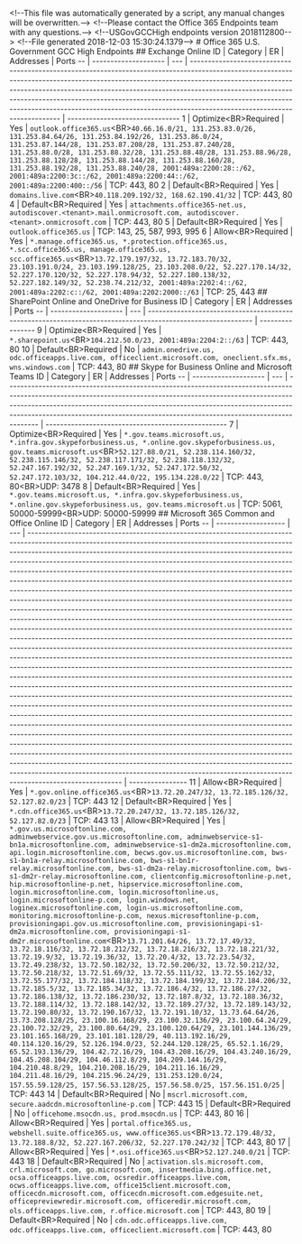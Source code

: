 ﻿< ! - - T h i s   f i l e   w a s   a u t o m a t i c a l l y   g e n e r a t e d   b y   a   s c r i p t ,   a n y   m a n u a l   c h a n g e s   w i l l   b e   o v e r w r i t t e n . - - > 
 < ! - - P l e a s e   c o n t a c t   t h e   O f f i c e   3 6 5   E n d p o i n t s   t e a m   w i t h   a n y   q u e s t i o n s . - - >  
 < ! - - U S G o v G C C H i g h   e n d p o i n t s   v e r s i o n   2 0 1 8 1 1 2 8 0 0 - - >  
 < ! - - F i l e   g e n e r a t e d   2 0 1 8 - 1 2 - 0 3   1 5 : 3 0 : 2 4 . 1 3 7 9 - - >  
 
 #   O f f i c e   3 6 5   U . S .   G o v e r n m e n t   G C C   H i g h   E n d p o i n t s 
  
 
 # #   E x c h a n g e   O n l i n e 
  
 I D   |   C a t e g o r y   |   E R   |   A d d r e s s e s   |   P o r t s  
 - -   |   - - - - - - - - - - - - - - - - - - - -   |   - - -   |   - - - - - - - - - - - - - - - - - - - - - - - - - - - - - - - - - - - - - - - - - - - - - - - - - - - - - - - - - - - - - - - - - - - - - - - - - - - - - - - - - - - - - - - - - - - - - - - - - - - - - - - - - - - - - - - - - - - - - - - - - - - - - - - - - - - - - - - - - - - - - - - - - - - - - - - - - - - - - - - - - - - - - - - - - - - - - - - - - - - - - - - - - - - - - - - - - - - - - - - - - - - - - - - - - - - - - - - - - - - - - - - - - - - - - - - - - - - - - - - - - - - - - - - - - - - - - - - - - - - - - - - - - - - - - - - - - - - - - - - - - - - - - - - - - - - - - - - - - - - - - - - - - - - - - - - - - - - - - - - - - - - - - - - - - - - - - - - - - - - - - - - - - - - - - - - - - - - - - - - - - - - - - - - - - - - - - - - - - - - - - - - - - - - - - - - - - - - - - - - - - - - - - - - - - - - - - - - - - - - - - - - - - - - - - - - -   |   - - - - - - - - - - - - - - - - - - - - - - - - - - - - - - -  
 1   |   O p t i m i z e < B R > R e q u i r e d   |   Y e s   |   ` o u t l o o k . o f f i c e 3 6 5 . u s ` < B R > ` 4 0 . 6 6 . 1 6 . 0 / 2 1 ,   1 3 1 . 2 5 3 . 8 3 . 0 / 2 6 ,   1 3 1 . 2 5 3 . 8 4 . 6 4 / 2 6 ,   1 3 1 . 2 5 3 . 8 4 . 1 9 2 / 2 6 ,   1 3 1 . 2 5 3 . 8 6 . 0 / 2 4 ,   1 3 1 . 2 5 3 . 8 7 . 1 4 4 / 2 8 ,   1 3 1 . 2 5 3 . 8 7 . 2 0 8 / 2 8 ,   1 3 1 . 2 5 3 . 8 7 . 2 4 0 / 2 8 ,   1 3 1 . 2 5 3 . 8 8 . 0 / 2 8 ,   1 3 1 . 2 5 3 . 8 8 . 3 2 / 2 8 ,   1 3 1 . 2 5 3 . 8 8 . 4 8 / 2 8 ,   1 3 1 . 2 5 3 . 8 8 . 9 6 / 2 8 ,   1 3 1 . 2 5 3 . 8 8 . 1 2 8 / 2 8 ,   1 3 1 . 2 5 3 . 8 8 . 1 4 4 / 2 8 ,   1 3 1 . 2 5 3 . 8 8 . 1 6 0 / 2 8 ,   1 3 1 . 2 5 3 . 8 8 . 1 9 2 / 2 8 ,   1 3 1 . 2 5 3 . 8 8 . 2 4 0 / 2 8 ,   2 0 0 1 : 4 8 9 a : 2 2 0 0 : 2 8 : : / 6 2 ,   2 0 0 1 : 4 8 9 a : 2 2 0 0 : 3 c : : / 6 2 ,   2 0 0 1 : 4 8 9 a : 2 2 0 0 : 4 4 : : / 6 2 ,   2 0 0 1 : 4 8 9 a : 2 2 0 0 : 4 0 0 : : / 5 6 `   |   * * T C P : * *   4 4 3 ,   8 0  
 2   |   D e f a u l t < B R > R e q u i r e d   |   Y e s   |   ` d o m a i n s . l i v e . c o m ` < B R > ` 4 0 . 1 1 8 . 2 0 9 . 1 9 2 / 3 2 ,   1 6 8 . 6 2 . 1 9 0 . 4 1 / 3 2 `   |   * * T C P : * *   4 4 3 ,   8 0  
 4   |   D e f a u l t < B R > R e q u i r e d   |   Y e s   |   ` a t t a c h m e n t s . o f f i c e 3 6 5 - n e t . u s ,   a u t o d i s c o v e r . < t e n a n t > . m a i l . o n m i c r o s o f t . c o m ,   a u t o d i s c o v e r . < t e n a n t > . o n m i c r o s o f t . c o m `   |   * * T C P : * *   4 4 3 ,   8 0  
 5   |   D e f a u l t < B R > R e q u i r e d   |   Y e s   |   ` o u t l o o k . o f f i c e 3 6 5 . u s `   |   * * T C P : * *   1 4 3 ,   2 5 ,   5 8 7 ,   9 9 3 ,   9 9 5  
 6   |   A l l o w < B R > R e q u i r e d   |   Y e s   |   ` * . m a n a g e . o f f i c e 3 6 5 . u s ,   * . p r o t e c t i o n . o f f i c e 3 6 5 . u s ,   * . s c c . o f f i c e 3 6 5 . u s ,   m a n a g e . o f f i c e 3 6 5 . u s ,   s c c . o f f i c e 3 6 5 . u s ` < B R > ` 1 3 . 7 2 . 1 7 9 . 1 9 7 / 3 2 ,   1 3 . 7 2 . 1 8 3 . 7 0 / 3 2 ,   2 3 . 1 0 3 . 1 9 1 . 0 / 2 4 ,   2 3 . 1 0 3 . 1 9 9 . 1 2 8 / 2 5 ,   2 3 . 1 0 3 . 2 0 8 . 0 / 2 2 ,   5 2 . 2 2 7 . 1 7 0 . 1 4 / 3 2 ,   5 2 . 2 2 7 . 1 7 0 . 1 2 0 / 3 2 ,   5 2 . 2 2 7 . 1 7 8 . 9 4 / 3 2 ,   5 2 . 2 2 7 . 1 8 0 . 1 3 8 / 3 2 ,   5 2 . 2 2 7 . 1 8 2 . 1 4 9 / 3 2 ,   5 2 . 2 3 8 . 7 4 . 2 1 2 / 3 2 ,   2 0 0 1 : 4 8 9 a : 2 2 0 2 : 4 : : / 6 2 ,   2 0 0 1 : 4 8 9 a : 2 2 0 2 : c : : / 6 2 ,   2 0 0 1 : 4 8 9 a : 2 2 0 2 : 2 0 0 0 : : / 6 3 `   |   * * T C P : * *   2 5 ,   4 4 3  
 
 # #   S h a r e P o i n t   O n l i n e   a n d   O n e D r i v e   f o r   B u s i n e s s 
  
 I D   |   C a t e g o r y   |   E R   |   A d d r e s s e s   |   P o r t s  
 - -   |   - - - - - - - - - - - - - - - - - - - -   |   - - -   |   - - - - - - - - - - - - - - - - - - - - - - - - - - - - - - - - - - - - - - - - - - - - - - - - - - - - - - - - - - - - - - - - - - - - - - - - - - - - - - - - - - - - - - - - - - - - - - - - - - - - - - - - - - -   |   - - - - - - - - - - - - - - - -  
 9   |   O p t i m i z e < B R > R e q u i r e d   |   Y e s   |   ` * . s h a r e p o i n t . u s ` < B R > ` 1 0 4 . 2 1 2 . 5 0 . 0 / 2 3 ,   2 0 0 1 : 4 8 9 a : 2 2 0 4 : 2 : : / 6 3 `   |   * * T C P : * *   4 4 3 ,   8 0  
 1 0   |   D e f a u l t < B R > R e q u i r e d   |   N o   |   ` a d m i n . o n e d r i v e . u s ,   o d c . o f f i c e a p p s . l i v e . c o m ,   o f f i c e c l i e n t . m i c r o s o f t . c o m ,   o n e c l i e n t . s f x . m s ,   w n s . w i n d o w s . c o m `   |   * * T C P : * *   4 4 3 ,   8 0  
 
 # #   S k y p e   f o r   B u s i n e s s   O n l i n e   a n d   M i c r o s o f t   T e a m s 
  
 I D   |   C a t e g o r y   |   E R   |   A d d r e s s e s   |   P o r t s  
 - -   |   - - - - - - - - - - - - - - - - - - - -   |   - - -   |   - - - - - - - - - - - - - - - - - - - - - - - - - - - - - - - - - - - - - - - - - - - - - - - - - - - - - - - - - - - - - - - - - - - - - - - - - - - - - - - - - - - - - - - - - - - - - - - - - - - - - - - - - - - - - - - - - - - - - - - - - - - - - - - - - - - - - - - - - - - - - - - - - - - - - - - - - - - - - - - - - - - - - - - - - - - - - - - - - - - - - - - - - - - - - - - - - - - - - - - - - - - - - - - - - - - - - - - - - - - - - - - - - - - - - - - - - - - - - - - - - - - - - - - - - - - - - - - - - - - - - - - - - - - - - - - - - - - - - - - - - - - - - - - - - - - - - - - - - - - - - - - - - - - - - - - - - - - - - - - - -   |   - - - - - - - - - - - - - - - - - - - - - - - - - - - - - - - - - - - - - - - - - - - - - - - - - -  
 7   |   O p t i m i z e < B R > R e q u i r e d   |   Y e s   |   ` * . g o v . t e a m s . m i c r o s o f t . u s ,   * . i n f r a . g o v . s k y p e f o r b u s i n e s s . u s ,   * . o n l i n e . g o v . s k y p e f o r b u s i n e s s . u s ,   g o v . t e a m s . m i c r o s o f t . u s ` < B R > ` 5 2 . 1 2 7 . 8 8 . 0 / 2 1 ,   5 2 . 2 3 8 . 1 1 4 . 1 6 0 / 3 2 ,   5 2 . 2 3 8 . 1 1 5 . 1 4 6 / 3 2 ,   5 2 . 2 3 8 . 1 1 7 . 1 7 1 / 3 2 ,   5 2 . 2 3 8 . 1 1 8 . 1 3 2 / 3 2 ,   5 2 . 2 4 7 . 1 6 7 . 1 9 2 / 3 2 ,   5 2 . 2 4 7 . 1 6 9 . 1 / 3 2 ,   5 2 . 2 4 7 . 1 7 2 . 5 0 / 3 2 ,   5 2 . 2 4 7 . 1 7 2 . 1 0 3 / 3 2 ,   1 0 4 . 2 1 2 . 4 4 . 0 / 2 2 ,   1 9 5 . 1 3 4 . 2 2 8 . 0 / 2 2 `   |   * * T C P : * *   4 4 3 ,   8 0 < B R > * * U D P : * *   3 4 7 8  
 8   |   D e f a u l t < B R > R e q u i r e d   |   Y e s   |   ` * . g o v . t e a m s . m i c r o s o f t . u s ,   * . i n f r a . g o v . s k y p e f o r b u s i n e s s . u s ,   * . o n l i n e . g o v . s k y p e f o r b u s i n e s s . u s ,   g o v . t e a m s . m i c r o s o f t . u s `   |   * * T C P : * *   5 0 6 1 ,   5 0 0 0 0 - 5 9 9 9 9 < B R > * * U D P : * *   5 0 0 0 0 - 5 9 9 9 9  
 
 # #   M i c r o s o f t   3 6 5   C o m m o n   a n d   O f f i c e   O n l i n e 
  
 I D   |   C a t e g o r y   |   E R   |   A d d r e s s e s   |   P o r t s  
 - -   |   - - - - - - - - - - - - - - - - - - -   |   - - -   |   - - - - - - - - - - - - - - - - - - - - - - - - - - - - - - - - - - - - - - - - - - - - - - - - - - - - - - - - - - - - - - - - - - - - - - - - - - - - - - - - - - - - - - - - - - - - - - - - - - - - - - - - - - - - - - - - - - - - - - - - - - - - - - - - - - - - - - - - - - - - - - - - - - - - - - - - - - - - - - - - - - - - - - - - - - - - - - - - - - - - - - - - - - - - - - - - - - - - - - - - - - - - - - - - - - - - - - - - - - - - - - - - - - - - - - - - - - - - - - - - - - - - - - - - - - - - - - - - - - - - - - - - - - - - - - - - - - - - - - - - - - - - - - - - - - - - - - - - - - - - - - - - - - - - - - - - - - - - - - - - - - - - - - - - - - - - - - - - - - - - - - - - - - - - - - - - - - - - - - - - - - - - - - - - - - - - - - - - - - - - - - - - - - - - - - - - - - - - - - - - - - - - - - - - - - - - - - - - - - - - - - - - - - - - - - - - - - - - - - - - - - - - - - - - - - - - - - - - - - - - - - - - - - - - - - - - - - - - - - - - - - - - - - - - - - - - - - - - - - - - - - - - - - - - - - - - - - - - - - - - - - - - - - - - - - - - - - - - - - - - - - - - - - - - - - - - - - - - - - - - - - - - - - - - - - - - - - - - - - - - - - - - - - - - - - - - - - - - - - - - - - - - - - - - - - - - - - - - - - - - - - - - - - - - - - - - - - - - - - - - - - - - - - - - - - - - - - - - - - - - - - - - - - - - - - - - - - - - - - - - - - - - - - - - - - - - - - - - - - - - - - - - - - - - - - - - - - - - - - - - - - - - - - - - - - - - - - - - - - - - - - - - - - - - - - - - - - - - - - - - - - - - - - - - - - - - - - - - - - - - - - - - - - - - - - - - - - - - - - - - - - - - - - - - - - - - - - - - - - - - - - - - - - - - - - - - - - - - - - - - - - - - - - - - - - - - - - - - - - - - - - - - - - - - - - - - - - - - - - - - - - - - - - - - - - - - - - - - - - - - - - - - - - - - - - - - - - - - - - - - - - - - - - - - - - - - - - - - - - - - - - - - - - - - - - - - - - - - - - - - - - - - - - - - - - - - - - - - - - - - - - - - - - - - - - - - - - - - - - - - - - - - - - - - - - - - - - - - - - - - - - - - - - - - - - - - - - - - - - - - - - - - - - - - - - - - - - - - - - - - - - - - - - - - - - - - - - - - - - - - - - - - - - - - - - - - - - - - - - - - - - - - - - - - - - - - - - - - - - - - - - - - - - - - - - - - - - - - - - - - - - - - - - - - - - - - - - - - - - - - - - - - - - - - - - - - - - - - - - - - - - - - - - - - - - - - - - - - - - - - - - - - - - - - - - - - - - - - - - - - - - - - - - - - - - - - - - - - - - - - - - - - - - - - - - - - - - - - - - - - - - - - - - - - - - - - - - - - - - - - - - - - - - - - - - - - - - - - - - - - - - - - - - - - - - - - - - - - - - - - - - - - - - - - - - - - - - - - - - - - - - - - - - - - - - - - - - - - - - - - - - - - - - - - - - - - - - - - - - - - - - - - - - - - - - - - - - - - - - - - - - - - - - - - - - - - - - - - - - - - - - - - - - - - - - - - - - - - - - - - - - - - - - - - - - - - - - - - - - - - - - - - - - - - - - - - - - - - - - - - - - - - - - - - - - - - - - - - - - - - - - - - - - - - - - - - - - - - - - - - - - - - - - - - - - - - - - - - - - - - - - - - - - - - - - - - - - - - - - - - - - - - - - - - - - - - - - - - - - - - - - - - - - - - - - - - - - - - - - - - - - - - - - - - - - - - - - - - - - - - - - - - - - - - - - - - - - - - - - - - - - - - - - - - - - - - - - - - - - - - - - - - - - - - - - - - - - - - - - - - - - - - - - - - - - - - - - - - - - - - - - - - - - - - - - - - - - - - - - - - - - - - - - - - - - - - - - - - - - - - - - - - - - - - - - - - - - - - - - - - - - - - - - - - - - - - - - - - - - - - - - - - - - - - - - - - - - - - - - - - - - - - - - - - - - - - - - - - - - - - - - - - - - - - - - - - - - - - - - - - - - - - - - - - - - - - - - - - - - - - - - - - - - - - - - - - - - - - - - - - - - - - - - - - - - - - - - - - - - - - - - - - - - - - - - - - - - - - - - - - - - - - - - - - - - - - - - - - - - - - - - - - - - - - - - - - - - - - - - - - - - - - - - - - - - - - - - - - - - - - - - - - - - - - - - - - - - - - - - - - - - - - - - - - - - - - - - - - - - - - - - - - - - - - - - - - - - - - - - - - - - - - - - - - - - - - - -   |   - - - - - - - - - - - - - - - -  
 1 1   |   A l l o w < B R > R e q u i r e d   |   Y e s   |   ` * . g o v . o n l i n e . o f f i c e 3 6 5 . u s ` < B R > ` 1 3 . 7 2 . 2 0 . 2 4 7 / 3 2 ,   1 3 . 7 2 . 1 8 5 . 1 2 6 / 3 2 ,   5 2 . 1 2 7 . 8 2 . 0 / 2 3 `   |   * * T C P : * *   4 4 3  
 1 2   |   D e f a u l t < B R > R e q u i r e d   |   Y e s   |   ` * . c d n . o f f i c e 3 6 5 . u s ` < B R > ` 1 3 . 7 2 . 2 0 . 2 4 7 / 3 2 ,   1 3 . 7 2 . 1 8 5 . 1 2 6 / 3 2 ,   5 2 . 1 2 7 . 8 2 . 0 / 2 3 `   |   * * T C P : * *   4 4 3  
 1 3   |   A l l o w < B R > R e q u i r e d   |   Y e s   |   ` * . g o v . u s . m i c r o s o f t o n l i n e . c o m ,   a d m i n w e b s e r v i c e . g o v . u s . m i c r o s o f t o n l i n e . c o m ,   a d m i n w e b s e r v i c e - s 1 - b n 1 a . m i c r o s o f t o n l i n e . c o m ,   a d m i n w e b s e r v i c e - s 1 - d m 2 a . m i c r o s o f t o n l i n e . c o m ,   a p i . l o g i n . m i c r o s o f t o n l i n e . c o m ,   b e c w s . g o v . u s . m i c r o s o f t o n l i n e . c o m ,   b w s - s 1 - b n 1 a - r e l a y . m i c r o s o f t o n l i n e . c o m ,   b w s - s 1 - b n 1 r - r e l a y . m i c r o s o f t o n l i n e . c o m ,   b w s - s 1 - d m 2 a - r e l a y . m i c r o s o f t o n l i n e . c o m ,   b w s - s 1 - d m 2 r - r e l a y . m i c r o s o f t o n l i n e . c o m ,   c l i e n t c o n f i g . m i c r o s o f t o n l i n e - p . n e t ,   h i p . m i c r o s o f t o n l i n e - p . n e t ,   h i p s e r v i c e . m i c r o s o f t o n l i n e . c o m ,   l o g i n . m i c r o s o f t o n l i n e . c o m ,   l o g i n . m i c r o s o f t o n l i n e . u s ,   l o g i n . m i c r o s o f t o n l i n e - p . c o m ,   l o g i n . w i n d o w s . n e t ,   l o g i n e x . m i c r o s o f t o n l i n e . c o m ,   l o g i n - u s . m i c r o s o f t o n l i n e . c o m ,   m o n i t o r i n g . m i c r o s o f t o n l i n e - p . c o m ,   n e x u s . m i c r o s o f t o n l i n e - p . c o m ,   p r o v i s i o n i n g a p i . g o v . u s . m i c r o s o f t o n l i n e . c o m ,   p r o v i s i o n i n g a p i - s 1 - d m 2 a . m i c r o s o f t o n l i n e . c o m ,   p r o v i s i o n i n g a p i - s 1 - d m 2 r . m i c r o s o f t o n l i n e . c o m ` < B R > ` 1 3 . 7 1 . 2 0 1 . 6 4 / 2 6 ,   1 3 . 7 2 . 1 7 . 4 9 / 3 2 ,   1 3 . 7 2 . 1 8 . 1 1 6 / 3 2 ,   1 3 . 7 2 . 1 8 . 2 1 2 / 3 2 ,   1 3 . 7 2 . 1 8 . 2 1 6 / 3 2 ,   1 3 . 7 2 . 1 8 . 2 2 1 / 3 2 ,   1 3 . 7 2 . 1 9 . 9 / 3 2 ,   1 3 . 7 2 . 1 9 . 3 6 / 3 2 ,   1 3 . 7 2 . 2 0 . 4 / 3 2 ,   1 3 . 7 2 . 2 3 . 5 4 / 3 2 ,   1 3 . 7 2 . 4 9 . 2 3 8 / 3 2 ,   1 3 . 7 2 . 5 0 . 1 8 2 / 3 2 ,   1 3 . 7 2 . 5 0 . 2 0 6 / 3 2 ,   1 3 . 7 2 . 5 0 . 2 1 2 / 3 2 ,   1 3 . 7 2 . 5 0 . 2 1 8 / 3 2 ,   1 3 . 7 2 . 5 1 . 6 9 / 3 2 ,   1 3 . 7 2 . 5 5 . 1 1 1 / 3 2 ,   1 3 . 7 2 . 5 5 . 1 6 2 / 3 2 ,   1 3 . 7 2 . 5 5 . 1 7 7 / 3 2 ,   1 3 . 7 2 . 1 8 4 . 1 1 8 / 3 2 ,   1 3 . 7 2 . 1 8 4 . 1 9 9 / 3 2 ,   1 3 . 7 2 . 1 8 4 . 2 0 6 / 3 2 ,   1 3 . 7 2 . 1 8 5 . 5 / 3 2 ,   1 3 . 7 2 . 1 8 5 . 3 4 / 3 2 ,   1 3 . 7 2 . 1 8 6 . 4 / 3 2 ,   1 3 . 7 2 . 1 8 6 . 2 7 / 3 2 ,   1 3 . 7 2 . 1 8 6 . 1 3 8 / 3 2 ,   1 3 . 7 2 . 1 8 6 . 2 3 0 / 3 2 ,   1 3 . 7 2 . 1 8 7 . 8 / 3 2 ,   1 3 . 7 2 . 1 8 8 . 3 6 / 3 2 ,   1 3 . 7 2 . 1 8 8 . 1 1 4 / 3 2 ,   1 3 . 7 2 . 1 8 8 . 1 4 2 / 3 2 ,   1 3 . 7 2 . 1 8 9 . 2 7 / 3 2 ,   1 3 . 7 2 . 1 8 9 . 1 4 3 / 3 2 ,   1 3 . 7 2 . 1 9 0 . 8 0 / 3 2 ,   1 3 . 7 2 . 1 9 0 . 1 6 7 / 3 2 ,   1 3 . 7 2 . 1 9 1 . 1 0 / 3 2 ,   1 3 . 7 3 . 6 4 . 6 4 / 2 6 ,   1 3 . 7 3 . 2 0 8 . 1 2 8 / 2 5 ,   2 3 . 1 0 0 . 1 6 . 1 6 8 / 2 9 ,   2 3 . 1 0 0 . 3 2 . 1 3 6 / 2 9 ,   2 3 . 1 0 0 . 6 4 . 2 4 / 2 9 ,   2 3 . 1 0 0 . 7 2 . 3 2 / 2 9 ,   2 3 . 1 0 0 . 8 0 . 6 4 / 2 9 ,   2 3 . 1 0 0 . 1 2 0 . 6 4 / 2 9 ,   2 3 . 1 0 1 . 1 4 4 . 1 3 6 / 2 9 ,   2 3 . 1 0 1 . 1 6 5 . 1 6 8 / 2 9 ,   2 3 . 1 0 1 . 1 8 1 . 1 2 8 / 2 9 ,   4 0 . 1 1 3 . 1 9 2 . 1 6 / 2 9 ,   4 0 . 1 1 4 . 1 2 0 . 1 6 / 2 9 ,   5 2 . 1 2 6 . 1 9 4 . 0 / 2 3 ,   5 2 . 2 4 4 . 1 2 0 . 1 2 8 / 2 5 ,   6 5 . 5 2 . 1 . 1 6 / 2 9 ,   6 5 . 5 2 . 1 9 3 . 1 3 6 / 2 9 ,   1 0 4 . 4 2 . 7 2 . 1 6 / 2 9 ,   1 0 4 . 4 3 . 2 0 8 . 1 6 / 2 9 ,   1 0 4 . 4 3 . 2 4 0 . 1 6 / 2 9 ,   1 0 4 . 4 5 . 2 0 8 . 1 0 4 / 2 9 ,   1 0 4 . 4 6 . 1 1 2 . 8 / 2 9 ,   1 0 4 . 2 0 9 . 1 4 4 . 1 6 / 2 9 ,   1 0 4 . 2 1 0 . 4 8 . 8 / 2 9 ,   1 0 4 . 2 1 0 . 2 0 8 . 1 6 / 2 9 ,   1 0 4 . 2 1 1 . 1 6 . 1 6 / 2 9 ,   1 0 4 . 2 1 1 . 4 8 . 1 6 / 2 9 ,   1 0 4 . 2 1 5 . 9 6 . 2 4 / 2 9 ,   1 3 1 . 2 5 3 . 1 2 0 . 0 / 2 4 ,   1 5 7 . 5 5 . 5 9 . 1 2 8 / 2 5 ,   1 5 7 . 5 6 . 5 3 . 1 2 8 / 2 5 ,   1 5 7 . 5 6 . 5 8 . 0 / 2 5 ,   1 5 7 . 5 6 . 1 5 1 . 0 / 2 5 `   |   * * T C P : * *   4 4 3  
 1 4   |   D e f a u l t < B R > R e q u i r e d   |   N o   |   ` m s c r l . m i c r o s o f t . c o m ,   s e c u r e . a a d c d n . m i c r o s o f t o n l i n e - p . c o m `   |   * * T C P : * *   4 4 3  
 1 5   |   D e f a u l t < B R > R e q u i r e d   |   N o   |   ` o f f i c e h o m e . m s o c d n . u s ,   p r o d . m s o c d n . u s `   |   * * T C P : * *   4 4 3 ,   8 0  
 1 6   |   A l l o w < B R > R e q u i r e d   |   Y e s   |   ` p o r t a l . o f f i c e 3 6 5 . u s ,   w e b s h e l l . s u i t e . o f f i c e 3 6 5 . u s ,   w w w . o f f i c e 3 6 5 . u s ` < B R > ` 1 3 . 7 2 . 1 7 9 . 4 8 / 3 2 ,   1 3 . 7 2 . 1 8 8 . 8 / 3 2 ,   5 2 . 2 2 7 . 1 6 7 . 2 0 6 / 3 2 ,   5 2 . 2 2 7 . 1 7 0 . 2 4 2 / 3 2 `   |   * * T C P : * *   4 4 3 ,   8 0  
 1 7   |   A l l o w < B R > R e q u i r e d   |   Y e s   |   ` * . o s i . o f f i c e 3 6 5 . u s ` < B R > ` 5 2 . 1 2 7 . 2 4 0 . 0 / 2 1 `   |   * * T C P : * *   4 4 3  
 1 8   |   D e f a u l t < B R > R e q u i r e d   |   N o   |   ` a c t i v a t i o n . s l s . m i c r o s o f t . c o m ,   c r l . m i c r o s o f t . c o m ,   g o . m i c r o s o f t . c o m ,   i n s e r t m e d i a . b i n g . o f f i c e . n e t ,   o c s a . o f f i c e a p p s . l i v e . c o m ,   o c s r e d i r . o f f i c e a p p s . l i v e . c o m ,   o c w s . o f f i c e a p p s . l i v e . c o m ,   o f f i c e 1 5 c l i e n t . m i c r o s o f t . c o m ,   o f f i c e c d n . m i c r o s o f t . c o m ,   o f f i c e c d n . m i c r o s o f t . c o m . e d g e s u i t e . n e t ,   o f f i c e p r e v i e w r e d i r . m i c r o s o f t . c o m ,   o f f i c e r e d i r . m i c r o s o f t . c o m ,   o l s . o f f i c e a p p s . l i v e . c o m ,   r . o f f i c e . m i c r o s o f t . c o m `   |   * * T C P : * *   4 4 3 ,   8 0  
 1 9   |   D e f a u l t < B R > R e q u i r e d   |   N o   |   ` c d n . o d c . o f f i c e a p p s . l i v e . c o m ,   o d c . o f f i c e a p p s . l i v e . c o m ,   o f f i c e c l i e n t . m i c r o s o f t . c o m `   |   * * T C P : * *   4 4 3 ,   8 0  
 